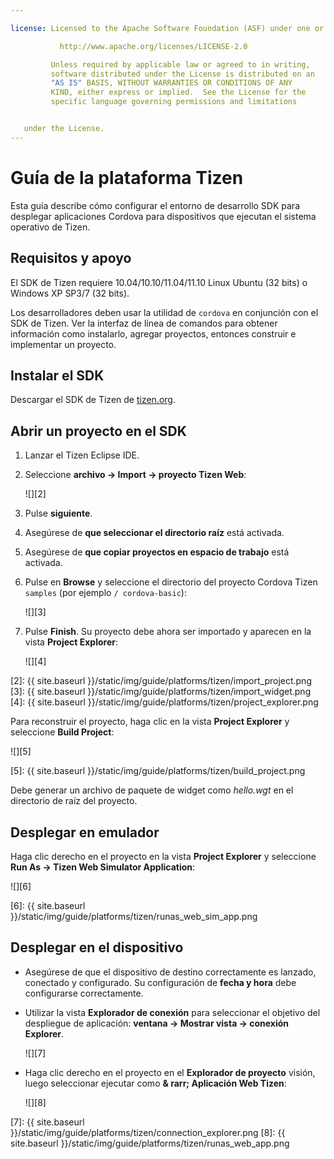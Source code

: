 ```yaml
---

license: Licensed to the Apache Software Foundation (ASF) under one or more contributor license agreements. See the NOTICE file distributed with this work for additional information regarding copyright ownership. The ASF licenses this file to you under the Apache License, Version 2.0 (the "License"); you may not use this file except in compliance with the License. You may obtain a copy of the License at

           http://www.apache.org/licenses/LICENSE-2.0

         Unless required by applicable law or agreed to in writing,
         software distributed under the License is distributed on an
         "AS IS" BASIS, WITHOUT WARRANTIES OR CONDITIONS OF ANY
         KIND, either express or implied.  See the License for the
         specific language governing permissions and limitations


   under the License.
---
```


# Guía de la plataforma Tizen

Esta guía describe cómo configurar el entorno de desarrollo SDK para desplegar aplicaciones Cordova para dispositivos que ejecutan el sistema operativo de Tizen.

## Requisitos y apoyo

El SDK de Tizen requiere 10.04/10.10/11.04/11.10 Linux Ubuntu (32 bits) o Windows XP SP3/7 (32 bits).

Los desarrolladores deben usar la utilidad de `cordova` en conjunción con el SDK de Tizen. Ver la interfaz de línea de comandos para obtener información como instalarlo, agregar proyectos, entonces construir e implementar un proyecto.

## Instalar el SDK

Descargar el SDK de Tizen de [tizen.org][1].

 [1]: https://developer.tizen.org/sdk

<!--

- (optional) Install Tizen Cordova template projects: copy the
  `/templates` directory content into the Tizen Eclipse IDE web
  templates directory (e.g.:
  `/home/my_username/tizen-sdk/IDE/Templates/web`).

- __Method #2: Use Tizen Eclipse IDE Cordova Tizen project templates__
    - Launch Tizen Eclipse IDE
    - Select  __File &rarr; New &rarr; Tizen Web Project__
    - Select __User Template__ and __User defined__ items
    - Select one of the Tizen Cordova template (e.g.: __CordovaBasicTemplate__)
    - Fill the __Project name__ and its target __Location__

    ![](img/guide/platforms/tizen/project_template.png)

    - Click __Finish__

    ![](img/guide/platforms/tizen/project_explorer.png)

    - Your project should now appear in the __Project Explorer__ view

-->

## Abrir un proyecto en el SDK

1.  Lanzar el Tizen Eclipse IDE.

2.  Seleccione **archivo → Import → proyecto Tizen Web**:

    ![][2]

3.  Pulse **siguiente**.

4.  Asegúrese de **que seleccionar el directorio raíz** está activada.

5.  Asegúrese de **que copiar proyectos en espacio de trabajo** está activada.

6.  Pulse en **Browse** y seleccione el directorio del proyecto Cordova Tizen `samples` (por ejemplo `/ cordova-basic`):

    ![][3]

7.  Pulse **Finish**. Su proyecto debe ahora ser importado y aparecen en la vista **Project Explorer**:

    ![][4]

 [2]: {{ site.baseurl }}/static/img/guide/platforms/tizen/import_project.png
 [3]: {{ site.baseurl }}/static/img/guide/platforms/tizen/import_widget.png
 [4]: {{ site.baseurl }}/static/img/guide/platforms/tizen/project_explorer.png

Para reconstruir el proyecto, haga clic en la vista **Project Explorer** y seleccione **Build Project**:

![][5]

 [5]: {{ site.baseurl }}/static/img/guide/platforms/tizen/build_project.png

Debe generar un archivo de paquete de widget como *hello.wgt* en el directorio de raíz del proyecto.

## Desplegar en emulador

Haga clic derecho en el proyecto en la vista **Project Explorer** y seleccione **Run As → Tizen Web Simulator Application**:

![][6]

 [6]: {{ site.baseurl }}/static/img/guide/platforms/tizen/runas_web_sim_app.png

## Desplegar en el dispositivo

*   Asegúrese de que el dispositivo de destino correctamente es lanzado, conectado y configurado. Su configuración de **fecha y hora** debe configurarse correctamente.

*   Utilizar la vista **Explorador de conexión** para seleccionar el objetivo del despliegue de aplicación: **ventana → Mostrar vista → conexión Explorer**.

    ![][7]

*   Haga clic derecho en el proyecto en el **Explorador de proyecto** visión, luego seleccionar ejecutar como **& rarr; Aplicación Web Tizen**:

    ![][8]

 [7]: {{ site.baseurl }}/static/img/guide/platforms/tizen/connection_explorer.png
 [8]: {{ site.baseurl }}/static/img/guide/platforms/tizen/runas_web_app.png
